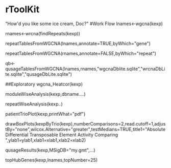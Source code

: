 # rToolKit
"How'd you like some ice cream, Doc?"
#Work Flow
lnames<-wgcna(kexp)

rnames<-wrcna(findRepeats(kexp))


repeatTablesFromWGCNA(lnames,annotate=TRUE,byWhich="gene")


repeatTablesFromWGCNA(rnames,annotate=FALSE,byWhich="repeat")


qb<-qusageTablesFromWGCNA(lnames,rnames,"wgcnaDblite.sqlite","wrcnaDbLite.sqlite","qusageDbLite.sqlite")



##Exploratory
wgcna_Heatcor(kexp)


moduleWiseAnalysis(kexp,dbname....)


repeatWiseAnalysis(kexp..)


patientTrioPlot(kexp,printWhat="pdf")

drawBoxPlots(kexpByTrio(kexp),numberComparisons=2,read.cutoff=1,adjustBy="none",wilcox.Alternative="greater",testMedians=TRUE,title1="Absolute Differential Transposable Element Activity Comparing ",ylab1=ylab1,xlab1=xlab1,xlab2=xlab2)


qusageResults(kexp,MSigDB="my.gmt",...)

topHubGenes(kexp,lnames,topNumber=25)
